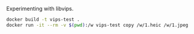 Experimenting with libvips.

```sh
docker build -t vips-test .
docker run -it --rm -v $(pwd):/w vips-test copy /w/1.heic /w/1.jpeg
```